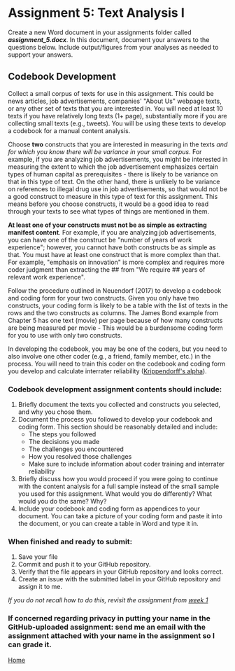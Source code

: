 # Assignment 5: Text Analysis I

Create a new Word document in your assignments folder called ***assignment_5.docx***. In this document, document your answers to the questions below. Include output/figures from your analyses as needed to support your answers.

## Codebook Development

Collect a small corpus of texts for use in this assignment. This could be news articles, job advertisements, companies' "About Us" webpage texts, or any other set of texts that you are interested in. You will need at least 10 texts if you have relatively long texts (1+ page), substantially more if you are collecting small texts (e.g., tweets). You will be using these texts to develop a codebook for a manual content analysis.

Choose **two** constructs that you are interested in measuring in the texts *and for which you know there will be variance in your small corpus*. For example, if you are analyzing job advertisements, you might be interested in measuring the extent to which the job advertisement emphasizes certain types of human capital as prerequisites - there is likely to be variance on that in this type of text. On the other hand, there is unlikely to be variance on references to illegal drug use in job advertisements, so that would not be a good construct to measure in this type of text for this assignment. This means before you choose constructs, it would be a good idea to read through your texts to see what types of things are mentioned in them.

**At least one of your constructs must not be as simple as extracting manifest content**. For example, if you are analyzing job advertisements, you can have one of the construct be "number of years of work experience"; however, you cannot have both constructs be as simple as that. You must have at least one construct that is more complex than that. For example, "emphasis on innovation" is more complex and requires more coder judgment than extracting the ## from "We require ## years of relevant work experience".

Follow the procedure outlined in Neuendorf (2017) to develop a codebook and coding form for your two constructs. Given you only have two constructs, your coding form is likely to be a table with the list of texts in the rows and the two constructs as columns. The James Bond example from Chapter 5 has one text (movie) per page because of how many constructs are being measured per movie - This would be a burdensome coding form for you to use with only two constructs.

In developing the codebook, you may be one of the coders, but you need to also involve one other coder (e.g., a friend, family member, etc.) in the process. You will need to train this coder on the codebook and coding form you develop and calculate interrater reliability ([Krippendorff's alpha](https://dfreelon.org/utils/recalfront/)).

### Codebook development assignment contents should include:

1. Briefly document the texts you collected and constructs you selected, and why you chose them.
2. Document the process you followed to develop your codebook and coding form. This section should be reasonably detailed and include:
    * The steps you followed
    * The decisions you made
    * The challenges you encountered
    * How you resolved those challenges
    * Make sure to include information about coder training and interrater reliability
3. Briefly discuss how you would proceed if you were going to continue with the content analysis for a full sample instead of the small sample you used for this assignment. What would you do differently? What would you do the same? Why?
4. Include your codebook and coding form as appendices to your document. You can take a picture of your coding form and paste it into the document, or you can create a table in Word and type it in.

### When finished and ready to submit:
1. Save your file
2. Commit and push it to your GitHub repository.
3. Verify that the file appears in your GitHub repository and looks correct.
4. Create an issue with the submitted label in your GitHub repository and assign it to me.

*If you do not recall how to do this, revisit the assignment from [week 1](./workflows_resources.md)*

### If concerned regarding privacy in putting your name in the GitHub-uploaded assignment: send me an email with the assignment attached with your name in the assignment so I can grade it.

[Home](../README.md)
